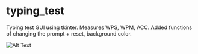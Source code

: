 # typing_test
Typing test GUI using tkinter. Measures WPS, WPM, ACC. Added functions of changing the prompt + reset, background color.

![Alt Text](https://github.com/rdhlwl/typing_test/blob/3ffffd33412877973b989c89a70803d886db5bda/Typing_Test_demo.gif)

